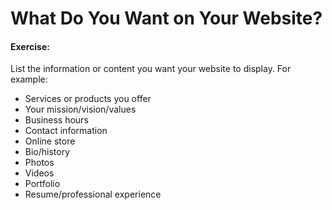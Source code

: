 # What Do You Want on Your Website?

#### Exercise:
List the information or content you want your website to display. For example:
- Services or products you offer
- Your mission/vision/values
- Business hours
- Contact information
- Online store
- Bio/history
- Photos
- Videos
- Portfolio
- Resume/professional experience
